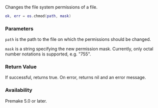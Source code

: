 Changes the file system permissions of a file.

```lua
ok, err = os.chmod(path, mask)
```

### Parameters ###

`path` is the path to the file on which the permissions should be changed.

`mask` is a string specifying the new permission mask. Currently, only octal number notations is supported, e.g. "755".

### Return Value ###

If successful, returns true. On error, returns nil and an error message.


### Availability ###

Premake 5.0 or later.
